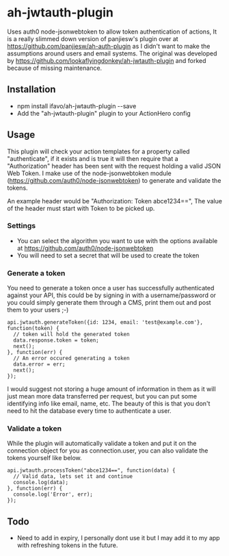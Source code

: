 # ah-jwtauth-plugin

Uses auth0 node-jsonwebtoken to allow token authentication of actions, It is a really slimmed down version of panjiesw's plugin over at https://github.com/panjiesw/ah-auth-plugin as I didn't want to make the assumptions around users and email systems. 
The original was developed by https://github.com/lookaflyingdonkey/ah-jwtauth-plugin and forked because of missing maintenance.

## Installation
- npm install ifavo/ah-jwtauth-plugin --save
- Add the "ah-jwtauth-plugin" plugin to your ActionHero config

## Usage
This plugin will check your action templates for a property called "authenticate", if it exists and is true it will then require that a "Authorization" header has been sent with the request holding a valid JSON Web Token. I make use of the node-jsonwebtoken module (https://github.com/auth0/node-jsonwebtoken) to generate and validate the tokens.

An example header would be "Authorization: Token abce1234==", The value of the header must start with Token to be picked up.

### Settings
* You can select the algorithm you want to use with the options available at https://github.com/auth0/node-jsonwebtoken
* You will need to set a secret that will be used to create the token

### Generate a token
You need to generate a token once a user has successfully authenticated against your API, this could be by signing in with a username/password or you could simply generate them through a CMS, print them out and post them to your users ;-)
 
    api.jwtauth.generateToken({id: 1234, email: 'test@example.com'}, function(token) {
      // token will hold the generated token
      data.response.token = token;
      next();
    }, function(err) {
      // An error occured generating a token
      data.error = err;
      next();
    });
    
I would suggest not storing a huge amount of information in them as it will just mean more data transferred per request, but you can put some identifying info like email, name, etc. The beauty of this is that you don't need to hit the database every time to authenticate a user.
        
### Validate a token
While the plugin will automatically validate a token and put it on the connection object for you as connection.user, you can also validate the tokens yourself like below.

    api.jwtauth.processToken("abce1234==", function(data) {
      // Valid data, lets set it and continue
      console.log(data);
    }, function(err) {
      console.log('Error', err);
    });

## Todo
* Need to add in expiry, I personally dont use it but I may add it to my app with refreshing tokens in the future.

